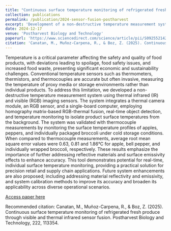 ```yaml
---
title: "Continuous surface temperature monitoring of refrigerated fresh produce through visible and thermal infrared sensor fusion"
collection: publications
permalink: /publication/2024-sensor-fusion-postharvest
excerpt: 'Development of a non-destructive temperature measurement system using thermal infrared and visible imaging sensors for continuous monitoring of fresh produce.'
date: 2024-12-17
venue: 'Postharvest Biology and Technology'
paperurl: 'https://www.sciencedirect.com/science/article/pii/S0925521424005994?casa_token=w-lOCCYvAtgAAAAA:VCjvSx8qDL6MIhINuNwNwOy3u8ZqCnZDCQliyyKZSN4Hx3wF3j1sUsOknSSjJVn2nR70LfE'
citation: 'Canatan, M., Muñoz-Carpena, R., & Boz, Z. (2025). Continuous surface temperature monitoring of refrigerated fresh produce through visible and thermal infrared sensor fusion. Postharvest Biology and Technology, 222, 113354.'
---
```


Temperature is a critical parameter affecting the safety and quality of food products, with deviations leading to spoilage, food safety issues, and increased food waste, presenting significant economic and sustainability challenges. Conventional temperature sensors such as thermometers, thermistors, and thermocouples are accurate but often invasive, measuring the temperature of proxy media or storage environments rather than individual products. To address this limitation, we developed a non-destructive temperature measurement system using thermal infrared (IR) and visible (RGB) imaging sensors. The system integrates a thermal camera module, an RGB sensor, and a single-board computer, employing homography matrix-based RGB-thermal fusion, real-time object detection, and temperature monitoring to isolate product surface temperatures from the background. The system was validated with thermocouple measurements by monitoring the surface temperature profiles of apples, peppers, and individually packaged broccoli under cold storage conditions. When compared to thermocouple measurements, average root mean square error values were 0.63, 0.81 and 1.86°C for apple, bell pepper, and individually wrapped broccoli, respectively. These results emphasize the importance of further addressing reflective materials and surface emissivity effects to enhance accuracy. This tool demonstrates potential for real-time, individual surface temperature monitoring, providing a practical solution for precision retail and supply chain applications. Future system enhancements are also proposed; including addressing material reflectivity and emissivity, and system calibration methods to improve its accuracy and broaden its applicability across diverse operational scenarios.

[Access paper here](https://www.sciencedirect.com/science/article/pii/S0925521424005994?casa_token=w-lOCCYvAtgAAAAA:VCjvSx8qDL6MIhINuNwNwOy3u8ZqCnZDCQliyyKZSN4Hx3wF3j1sUsOknSSjJVn2nR70LfE)

Recommended citation: Canatan, M., Muñoz-Carpena, R., & Boz, Z. (2025). Continuous surface temperature monitoring of refrigerated fresh produce through visible and thermal infrared sensor fusion. Postharvest Biology and Technology, 222, 113354. 